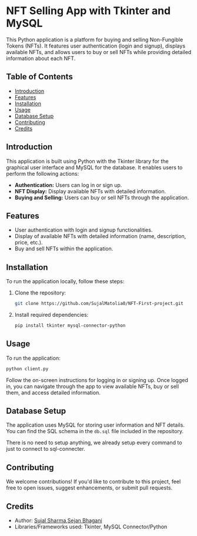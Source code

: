 
# NFT Selling App with Tkinter and MySQL

This Python application is a platform for buying and selling Non-Fungible Tokens (NFTs). It features user authentication (login and signup), displays available NFTs, and allows users to buy or sell NFTs while providing detailed information about each NFT.

## Table of Contents
- [Introduction](#introduction)
- [Features](#features)
- [Installation](#installation)
- [Usage](#usage)
- [Database Setup](#database-setup)
- [Contributing](#contributing)
- [Credits](#credits)

## Introduction

This application is built using Python with the Tkinter library for the graphical user interface and MySQL for the database. It enables users to perform the following actions:
- **Authentication:** Users can log in or sign up.
- **NFT Display:** Display available NFTs with detailed information.
- **Buying and Selling:** Users can buy or sell NFTs through the application.

## Features

- User authentication with login and signup functionalities.
- Display of available NFTs with detailed information (name, description, price, etc.).
- Buy and sell NFTs within the application.

## Installation

To run the application locally, follow these steps:

1. Clone the repository:
    ```bash
    git clone https://github.com/SujalMatolia0/NFT-First-project.git
    ```

2. Install required dependencies:
    ```bash
    pip install tkinter mysql-connector-python
    ```

## Usage

To run the application:

```bash
python client.py
```

Follow the on-screen instructions for logging in or signing up. Once logged in, you can navigate through the app to view available NFTs, buy or sell them, and access detailed information.


## Database Setup

The application uses MySQL for storing user information and NFT details. You can find the SQL schema in the `db.sql` file included in the repository.

There is no need to setup anything, we already setup every command to just to connect to sql-connecter. 

## Contributing

We welcome contributions! If you'd like to contribute to this project, feel free to open issues, suggest enhancements, or submit pull requests.

## Credits

- Author: [Sujal Sharma](https://github.com/SujalMatolia0),[Sejan Bhagani](https://github.com/Sejanbagani1402)
- Libraries/Frameworks used: Tkinter, MySQL Connector/Python

